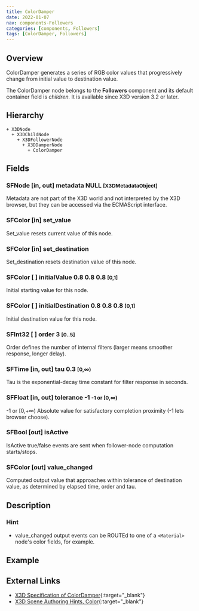 ```yaml
---
title: ColorDamper
date: 2022-01-07
nav: components-Followers
categories: [components, Followers]
tags: [ColorDamper, Followers]
---
```

<style>
.post h3 {
  word-spacing: 0.2em;
}
</style>

## Overview

ColorDamper generates a series of RGB color values that progressively change from initial value to destination value.

The ColorDamper node belongs to the **Followers** component and its default container field is *children.* It is available since X3D version 3.2 or later.

## Hierarchy

```
+ X3DNode
  + X3DChildNode
    + X3DFollowerNode
      + X3DDamperNode
        + ColorDamper
```

## Fields

### SFNode [in, out] **metadata** NULL <small>[X3DMetadataObject]</small>

Metadata are not part of the X3D world and not interpreted by the X3D browser, but they can be accessed via the ECMAScript interface.

### SFColor [in] **set_value**

Set_value resets current value of this node.

### SFColor [in] **set_destination**

Set_destination resets destination value of this node.

### SFColor [ ] **initialValue** 0.8 0.8 0.8 <small>[0,1]</small>

Initial starting value for this node.

### SFColor [ ] **initialDestination** 0.8 0.8 0.8 <small>[0,1]</small>

Initial destination value for this node.

### SFInt32 [ ] **order** 3 <small>[0..5]</small>

Order defines the number of internal filters (larger means smoother response, longer delay).

### SFTime [in, out] **tau** 0.3 <small>[0,∞)</small>

Tau is the exponential-decay time constant for filter response in seconds.

### SFFloat [in, out] **tolerance** -1 <small>-1 or [0,∞)</small>

-1 or [0,+∞) Absolute value for satisfactory completion proximity (-1 lets browser choose).

### SFBool [out] **isActive**

IsActive true/false events are sent when follower-node computation starts/stops.

### SFColor [out] **value_changed**

Computed output value that approaches within tolerance of destination value, as determined by elapsed time, order and tau.

## Description

### Hint

- value_changed output events can be ROUTEd to one of a `<Material>` node's color fields, for example.

## Example

<x3d-canvas src="https://create3000.github.io/media/examples/Followers/ColorDamper/ColorDamper.x3d"></x3d-canvas>

## External Links

- [X3D Specification of ColorDamper](https://www.web3d.org/documents/specifications/19775-1/V4.0/Part01/components/followers.html#ColorDamper){:target="_blank"}
- [X3D Scene Authoring Hints, Color](https://www.web3d.org/x3d/content/examples/X3dSceneAuthoringHints.html#Color){:target="_blank"}
